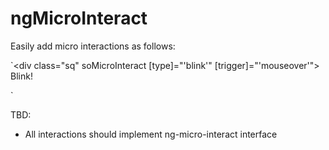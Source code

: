 # ngMicroInteract

Easily add micro interactions as follows:

`<div class="sq" soMicroInteract [type]="'blink'" [trigger]="'mouseover'">
   Blink!
 </div>`
 
 TBD: 

- All interactions should implement ng-micro-interact interface 
